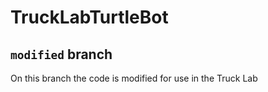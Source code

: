 # TruckLabTurtleBot
## `modified` branch

On this branch the code is modified for use in the Truck Lab

